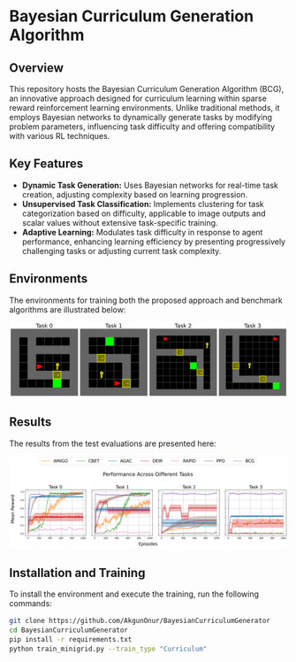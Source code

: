 # Bayesian Curriculum Generation Algorithm

## Overview
This repository hosts the Bayesian Curriculum Generation Algorithm (BCG), an innovative approach designed for curriculum learning within sparse reward reinforcement learning environments. Unlike traditional methods, it employs Bayesian networks to dynamically generate tasks by modifying problem parameters, influencing task difficulty and offering compatibility with various RL techniques.

## Key Features
- **Dynamic Task Generation:** Uses Bayesian networks for real-time task creation, adjusting complexity based on learning progression.
- **Unsupervised Task Classification:** Implements clustering for task categorization based on difficulty, applicable to image outputs and scalar values without extensive task-specific training.
- **Adaptive Learning:** Modulates task difficulty in response to agent performance, enhancing learning efficiency by presenting progressively challenging tasks or adjusting current task complexity.

## Environments
The environments for training both the proposed approach and benchmark algorithms are illustrated below:

![Training Environments](figs/Minigrid_all_maps.png)

## Results
The results from the test evaluations are presented here:

![Test Results](figs/Results_minigrid_all_maps.png)

## Installation and Training
To install the environment and execute the training, run the following commands:
```bash
git clone https://github.com/AkgunOnur/BayesianCurriculumGenerator
cd BayesianCurriculumGenerator
pip install -r requirements.txt 
python train_minigrid.py --train_type "Curriculum"
